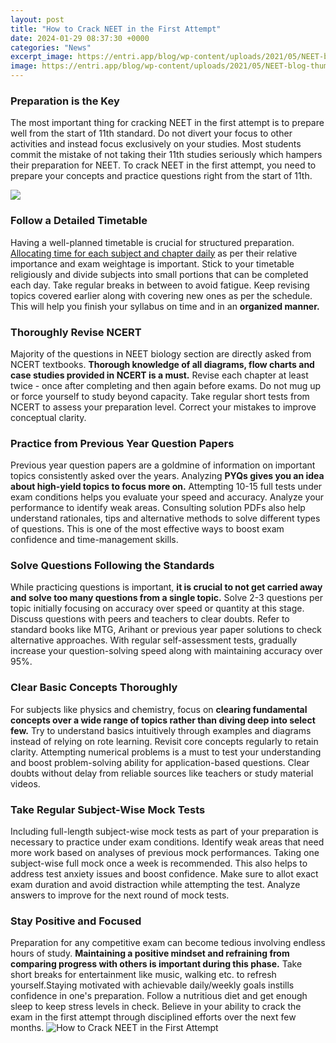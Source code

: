 ```yaml
---
layout: post
title: "How to Crack NEET in the First Attempt"
date: 2024-01-29 08:37:30 +0000
categories: "News"
excerpt_image: https://entri.app/blog/wp-content/uploads/2021/05/NEET-blog-thumbnail.png
image: https://entri.app/blog/wp-content/uploads/2021/05/NEET-blog-thumbnail.png
---
```


### Preparation is the Key
The most important thing for cracking NEET in the first attempt is to prepare well from the start of 11th standard. Do not divert your focus to other activities and instead focus exclusively on your studies. Most students commit the mistake of not taking their 11th studies seriously which hampers their preparation for NEET. To crack NEET in the first attempt, you need to prepare your concepts and practice questions right from the start of 11th.

![](https://www.standyou.com/uploads/How-To-Crack-NEET.png)
### Follow a Detailed Timetable
Having a well-planned timetable is crucial for structured preparation. [Allocating time for each subject and chapter daily](https://fistore.mysenprints.com/collection/alcott) as per their relative importance and exam weightage is important. Stick to your timetable religiously and divide subjects into small portions that can be completed each day. Take regular breaks in between to avoid fatigue. Keep revising topics covered earlier along with covering new ones as per the schedule. This will help you finish your syllabus on time and in an **organized manner.**
### Thoroughly Revise NCERT 
Majority of the questions in NEET biology section are directly asked from NCERT textbooks. **Thorough knowledge of all diagrams, flow charts and case studies provided in NCERT is a must.** Revise each chapter at least twice - once after completing and then again before exams.  Do not mug up or force yourself to study beyond capacity. Take regular short tests from NCERT to assess your preparation level. Correct your mistakes to improve conceptual clarity.
### Practice from Previous Year Question Papers
Previous year question papers are a goldmine of information on important topics consistently asked over the years. Analyzing **PYQs gives you an idea about high-yield topics to focus more on.** Attempting 10-15 full tests under exam conditions helps you evaluate your speed and accuracy. Analyze your performance to identify weak areas. Consulting solution PDFs also help understand rationales, tips and alternative methods to solve different types of questions. This is one of the most effective ways to boost exam confidence and time-management skills.
### Solve Questions Following the Standards
While practicing questions is important, **it is crucial to not get carried away and solve too many questions from a single topic.** Solve 2-3 questions per topic initially focusing on accuracy over speed or quantity at this stage. Discuss questions with peers and teachers to clear doubts. Refer to standard books like MTG, Arihant or previous year paper solutions to check alternative approaches. With regular self-assessment tests, gradually increase your question-solving speed along with maintaining accuracy over 95%.
### Clear Basic Concepts Thoroughly 
For subjects like physics and chemistry, focus on **clearing fundamental concepts over a wide range of topics rather than diving deep into select few.** Try to understand basics intuitively through examples and diagrams instead of relying on rote learning.  Revisit core concepts regularly to retain clarity. Attempting numerical problems is a must to test your understanding and boost problem-solving ability for application-based questions. Clear doubts without delay from reliable sources like teachers or study material videos.
### Take Regular Subject-Wise Mock Tests
Including full-length subject-wise mock tests as part of your preparation is necessary to practice under exam conditions. Identify weak areas that need more work based on analyses of previous mock performances. Taking one subject-wise full mock once a week is recommended. This also helps to address test anxiety issues and boost confidence. Make sure to allot exact exam duration and avoid distraction while attempting the test. Analyze answers to improve for the next round of mock tests.
### Stay Positive and Focused
Preparation for any competitive exam can become tedious involving endless hours of study. **Maintaining a positive mindset and refraining from comparing progress with others is important during this phase.** Take short breaks for entertainment like music, walking etc. to refresh yourself.Staying motivated with achievable daily/weekly goals instills confidence in one's preparation. Follow a nutritious diet and get enough sleep to keep stress levels in check. Believe in your ability to crack the exam in the first attempt through disciplined efforts over the next few months.
![How to Crack NEET in the First Attempt](https://entri.app/blog/wp-content/uploads/2021/05/NEET-blog-thumbnail.png)